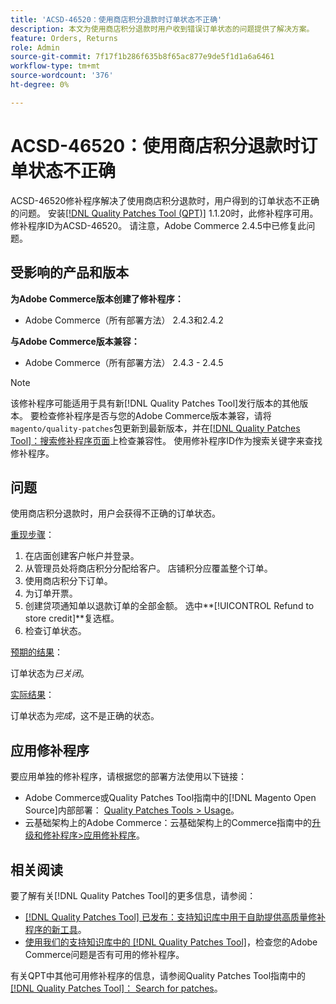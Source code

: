 ```yaml
---
title: 'ACSD-46520：使用商店积分退款时订单状态不正确'
description: 本文为使用商店积分退款时用户收到错误订单状态的问题提供了解决方案。
feature: Orders, Returns
role: Admin
source-git-commit: 7f17f1b286f635b8f65ac877e9de5f1d1a6a6461
workflow-type: tm+mt
source-wordcount: '376'
ht-degree: 0%

---
```


# ACSD-46520：使用商店积分退款时订单状态不正确

ACSD-46520修补程序解决了使用商店积分退款时，用户得到的订单状态不正确的问题。 安装[[!DNL Quality Patches Tool (QPT)]](https://experienceleague.adobe.com/en/docs/commerce-knowledge-base/kb/announcements/commerce-announcements/magento-quality-patches-released-new-tool-to-self-serve-quality-patches) 1.1.20时，此修补程序可用。 修补程序ID为ACSD-46520。 请注意，Adobe Commerce 2.4.5中已修复此问题。

## 受影响的产品和版本

**为Adobe Commerce版本创建了修补程序：**

* Adobe Commerce（所有部署方法） 2.4.3和2.4.2

**与Adobe Commerce版本兼容：**

* Adobe Commerce（所有部署方法） 2.4.3 - 2.4.5

>[!NOTE]
>
>该修补程序可能适用于具有新[!DNL Quality Patches Tool]发行版本的其他版本。 要检查修补程序是否与您的Adobe Commerce版本兼容，请将`magento/quality-patches`包更新到最新版本，并在[[!DNL Quality Patches Tool]：搜索修补程序页面](https://experienceleague.adobe.com/tools/commerce-quality-patches/index.html)上检查兼容性。 使用修补程序ID作为搜索关键字来查找修补程序。

## 问题

使用商店积分退款时，用户会获得不正确的订单状态。

<u>重现步骤</u>：

1. 在店面创建客户帐户并登录。
1. 从管理员处将商店积分分配给客户。 店铺积分应覆盖整个订单。
1. 使用商店积分下订单。
1. 为订单开票。
1. 创建贷项通知单以退款订单的全部金额。
选中**[!UICONTROL Refund to store credit]**&#x200B;复选框。
1. 检查订单状态。

<u>预期的结果</u>：

订单状态为&#x200B;*已关闭*。

<u>实际结果</u>：

订单状态为&#x200B;*完成*，这不是正确的状态。

## 应用修补程序

要应用单独的修补程序，请根据您的部署方法使用以下链接：

* Adobe Commerce或Quality Patches Tool指南中的[!DNL Magento Open Source]内部部署： [Quality Patches Tools > Usage](https://experienceleague.adobe.com/docs/commerce-operations/tools/quality-patches-tool/usage.html)。
* 云基础架构上的Adobe Commerce：云基础架构上的Commerce指南中的[升级和修补程序>应用修补程序](https://experienceleague.adobe.com/docs/commerce-cloud-service/user-guide/develop/upgrade/apply-patches.html)。

## 相关阅读

要了解有关[!DNL Quality Patches Tool]的更多信息，请参阅：

* [[!DNL Quality Patches Tool] 已发布：支持知识库中用于自助提供高质量修补程序的新工具](https://experienceleague.adobe.com/en/docs/commerce-knowledge-base/kb/announcements/commerce-announcements/magento-quality-patches-released-new-tool-to-self-serve-quality-patches)。
* [使用我们的支持知识库中的 [!DNL Quality Patches Tool]](https://experienceleague.adobe.com/docs/commerce-knowledge-base/kb/support-tools/patches/check-patch-for-magento-issue-with-magento-quality-patches.html)，检查您的Adobe Commerce问题是否有可用的修补程序。

有关QPT中其他可用修补程序的信息，请参阅Quality Patches Tool指南中的[[!DNL Quality Patches Tool]： Search for patches](https://experienceleague.adobe.com/tools/commerce-quality-patches/index.html)。
